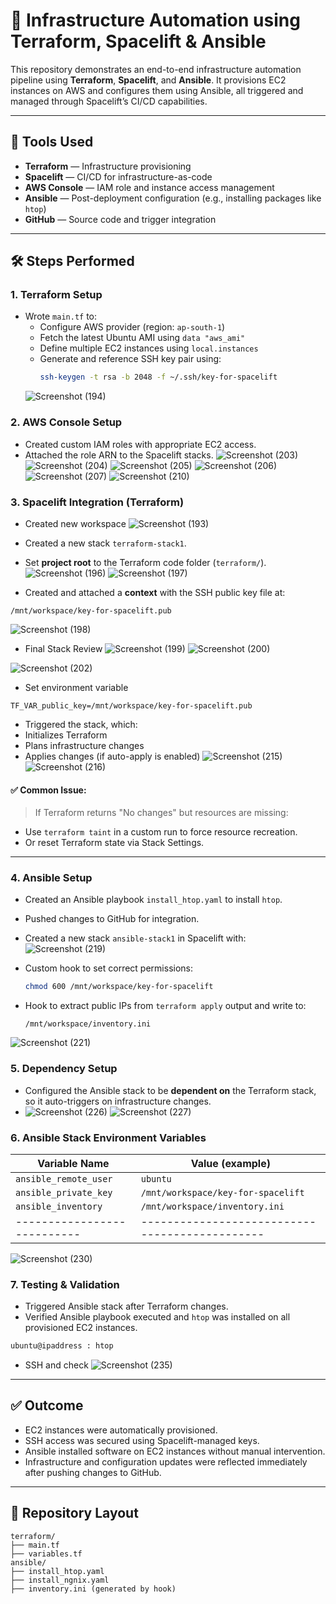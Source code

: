 # 🚀 Infrastructure Automation using Terraform, Spacelift & Ansible

This repository demonstrates an end-to-end infrastructure automation pipeline using **Terraform**, **Spacelift**, and **Ansible**.
It provisions EC2 instances on AWS and configures them using Ansible, all triggered and managed through Spacelift’s CI/CD capabilities.

---

## 🧰 Tools Used

- **Terraform** — Infrastructure provisioning
- **Spacelift** — CI/CD for infrastructure-as-code
- **AWS Console** — IAM role and instance access management
- **Ansible** — Post-deployment configuration (e.g., installing packages like `htop`)
- **GitHub** — Source code and trigger integration

---

## 🛠️ Steps Performed

### 1. Terraform Setup

- Wrote `main.tf` to:
  - Configure AWS provider (region: `ap-south-1`)
  - Fetch the latest Ubuntu AMI using `data "aws_ami"`
  - Define multiple EC2 instances using `local.instances`
  - Generate and reference SSH key pair using:
    ```bash
    ssh-keygen -t rsa -b 2048 -f ~/.ssh/key-for-spacelift
    ```
  ![Screenshot (194)](https://github.com/user-attachments/assets/2996ed38-0f08-4aa9-a289-f14b2f9c18e0)

### 2. AWS Console Setup

- Created custom IAM roles with appropriate EC2 access.
- Attached the role ARN to the Spacelift stacks.
![Screenshot (203)](https://github.com/user-attachments/assets/7feb88ef-e1e4-4bc2-ae3b-827f15ea2ecf)
![Screenshot (204)](https://github.com/user-attachments/assets/08e5bd58-7556-41f2-b55a-7f0d2883434a)
![Screenshot (205)](https://github.com/user-attachments/assets/e2912ca9-0fc9-4d69-8e30-a651c7bdb637)
![Screenshot (206)](https://github.com/user-attachments/assets/57fb8690-397d-4d69-8b4b-7d6f84d0fa2b)
![Screenshot (207)](https://github.com/user-attachments/assets/e96f7799-2068-4c14-a24c-eff5efa090cb)
![Screenshot (210)](https://github.com/user-attachments/assets/d4b49096-a9f1-4783-999a-22614a5a1585)

### 3. Spacelift Integration (Terraform)
- Created new workspace 
![Screenshot (193)](https://github.com/user-attachments/assets/1aca8585-1796-4f38-8109-8d39f5c64c44)

- Created a new stack `terraform-stack1`.
- Set **project root** to the Terraform code folder (`terraform/`).
![Screenshot (196)](https://github.com/user-attachments/assets/e48c7172-fc9a-444a-8543-3acb89e64eab)
![Screenshot (197)](https://github.com/user-attachments/assets/78d2558b-c690-44a7-bbb2-f00cee5b260f)

- Created and attached a **context** with the SSH public key file at:
```
/mnt/workspace/key-for-spacelift.pub
```
![Screenshot (198)](https://github.com/user-attachments/assets/5121fa63-e323-4319-a0d3-3ba69d494d2e)

- Final Stack Review
![Screenshot (199)](https://github.com/user-attachments/assets/729f4eee-3ae1-4a0a-8913-8f39abe04fd8)
![Screenshot (200)](https://github.com/user-attachments/assets/9d1fa676-8402-4253-aa1b-90272b953246)

![Screenshot (202)](https://github.com/user-attachments/assets/d2385b5e-5cd8-4215-a5d3-ee7a5cbf6743)

- Set environment variable
```
TF_VAR_public_key=/mnt/workspace/key-for-spacelift.pub
```
- Triggered the stack, which:
- Initializes Terraform
- Plans infrastructure changes
- Applies changes (if auto-apply is enabled)
![Screenshot (215)](https://github.com/user-attachments/assets/f28ddea7-fda3-4586-a95e-85bd3b443c96)
![Screenshot (216)](https://github.com/user-attachments/assets/58acac6e-1b74-4b2c-b406-1bf62862f1a2)

#### ✅ Common Issue:
> If Terraform returns "No changes" but resources are missing:
- Use `terraform taint` in a custom run to force resource recreation.
- Or reset Terraform state via Stack Settings.

---

### 4. Ansible Setup

- Created an Ansible playbook `install_htop.yaml` to install `htop`.
- Pushed changes to GitHub for integration.
- Created a new stack `ansible-stack1` in Spacelift with:
![Screenshot (219)](https://github.com/user-attachments/assets/b5053d34-ab35-4d6a-99e0-5f4035e78896)


- Custom hook to set correct permissions:
  ```bash
  chmod 600 /mnt/workspace/key-for-spacelift
  ```
- Hook to extract public IPs from `terraform apply` output and write to:
  ```
  /mnt/workspace/inventory.ini
  ```
![Screenshot (221)](https://github.com/user-attachments/assets/afc72ce4-09aa-4b94-8163-c87694053c42)


### 5. Dependency Setup

- Configured the Ansible stack to be **dependent on** the Terraform stack, so it auto-triggers on infrastructure changes.
- ![Screenshot (226)](https://github.com/user-attachments/assets/b09e65ae-2e24-43b8-8ed2-bd62f05937c2)
![Screenshot (227)](https://github.com/user-attachments/assets/00ab6323-5e96-447a-b262-8129f8f03a74)


### 6. Ansible Stack Environment Variables

| Variable Name              | Value (example)                             |
|---------------------------|----------------------------------------------|
| `ansible_remote_user`     | `ubuntu`                                     |
| `ansible_private_key`     | `/mnt/workspace/key-for-spacelift`           |
| `ansible_inventory`       | `/mnt/workspace/inventory.ini`               |
|---------------------------|----------------------------------------------|

![Screenshot (230)](https://github.com/user-attachments/assets/faa6dd96-7016-4665-8a36-c91f6596300f)

### 7. Testing & Validation

- Triggered Ansible stack after Terraform changes.
- Verified Ansible playbook executed and `htop` was installed on all provisioned EC2 instances.
``` Bash
ubuntu@ipaddress : htop
```
- SSH and check
![Screenshot (235)](https://github.com/user-attachments/assets/a53acb45-c7d0-4c2a-9c9a-973765d386ce)

---

## ✅ Outcome

- EC2 instances were automatically provisioned.
- SSH access was secured using Spacelift-managed keys.
- Ansible installed software on EC2 instances without manual intervention.
- Infrastructure and configuration updates were reflected immediately after pushing changes to GitHub.

---

## 📁 Repository Layout

```
terraform/
├── main.tf
├── variables.tf
ansible/
├── install_htop.yaml
├── install_ngnix.yaml
├── inventory.ini (generated by hook)
```
